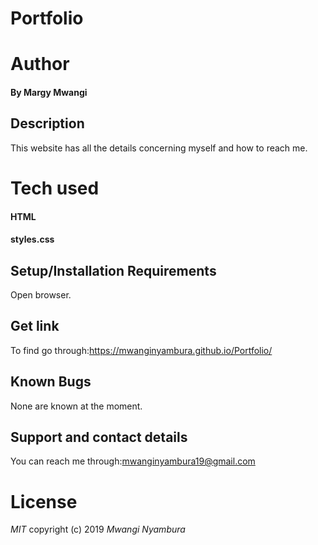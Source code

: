 # Portfolio
# Author
#### By **Margy Mwangi**
## Description
This website has all the details concerning myself and how to reach me.
# Tech used
#### HTML
#### styles.css
## Setup/Installation Requirements
 Open browser.
## Get link
 To find go through:https://mwanginyambura.github.io/Portfolio/

## Known Bugs
None are known at the moment.

## Support and contact details
You can reach me through:mwanginyambura19@gmail.com
# License
*MIT*
copyright (c) 2019
*Mwangi Nyambura*
